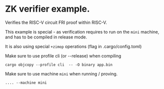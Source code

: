 # ZK verifier example.

Verifies the RISC-V circuit FRI proof within RISC-V.


This example is special - as verification requires to run on the `mini` machine, and has to be compiled in release mode.


It is also using special `+zimop` operations (flag in .cargo/config.toml)

Make sure to use profile cli (or --release) when compiling

```
cargo objcopy --profile cli  -- -O binary app.bin
```


Make sure to use machine `mini` when running / proving.
```
.... --machine mini 
```
